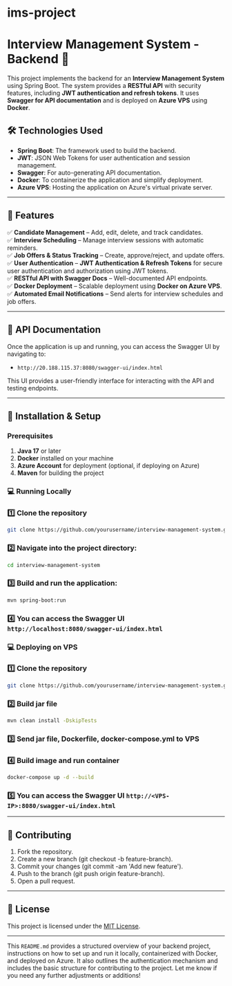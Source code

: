 ﻿# ims-project

# Interview Management System - Backend 🚀

This project implements the backend for an **Interview Management System** using Spring Boot. The system provides a **RESTful API** with security features, including **JWT authentication and refresh tokens**. It uses **Swagger for API documentation** and is deployed on **Azure VPS** using **Docker**.

## 🛠 Technologies Used


- **Spring Boot**: The framework used to build the backend.
- **JWT**: JSON Web Tokens for user authentication and session management.
- **Swagger**: For auto-generating API documentation.
- **Docker**: To containerize the application and simplify deployment.
- **Azure VPS**: Hosting the application on Azure's virtual private server.

---

## 🎯 Features

✅ **Candidate Management** – Add, edit, delete, and track candidates.  
✅ **Interview Scheduling** – Manage interview sessions with automatic reminders.  
✅ **Job Offers & Status Tracking** – Create, approve/reject, and update offers.  
✅ **User Authentication** – **JWT Authentication & Refresh Tokens** for secure user authentication and authorization using JWT tokens.  
✅ **RESTful API with Swagger Docs** – Well-documented API endpoints.  
✅ **Docker Deployment** – Scalable deployment using **Docker on Azure VPS**.  
✅ **Automated Email Notifications** – Send alerts for interview schedules and job offers.

---

## 📜 API Documentation

Once the application is up and running, you can access the Swagger UI by navigating to:
- `http://20.188.115.37:8080/swagger-ui/index.html`

This UI provides a user-friendly interface for interacting with the API and testing endpoints.

---

## 🔧 Installation & Setup

### Prerequisites

1. **Java 17** or later
2. **Docker** installed on your machine
3. **Azure Account** for deployment (optional, if deploying on Azure)
4. **Maven** for building the project

### 💻 Running Locally

### **1️⃣ Clone the repository**
```bash
git clone https://github.com/yourusername/interview-management-system.git
```
### **2️⃣ Navigate into the project directory:**
```bash
cd interview-management-system
```
### **3️⃣ Build and run the application:**
```bash
mvn spring-boot:run
```
### **4️⃣ You can access the Swagger UI `http://localhost:8080/swagger-ui/index.html`**

### 💻 Deploying on VPS
### **1️⃣ Clone the repository**
```bash
git clone https://github.com/yourusername/interview-management-system.git
```
### **2️⃣ Build jar file**
```bash
mvn clean install -DskipTests
```
### **3️⃣ Send jar file, Dockerfile, docker-compose.yml to VPS**

### **4️⃣ Build image and run container**
```bash
docker-compose up -d --build
```

### **5️⃣ You can access the Swagger UI `http://<VPS-IP>:8080/swagger-ui/index.html`**

---
 ## 👷 Contributing
1. Fork the repository.
2. Create a new branch (git checkout -b feature-branch).
3. Commit your changes (git commit -am 'Add new feature').
4. Push to the branch (git push origin feature-branch).
5. Open a pull request.

---

## 📝 License

This project is licensed under the [MIT License](LICENSE).

---

This `README.md` provides a structured overview of your backend project, instructions on how to set up and run it locally, containerized with Docker, and deployed on Azure. It also outlines the authentication mechanism and includes the basic structure for contributing to the project. Let me know if you need any further adjustments or additions!
